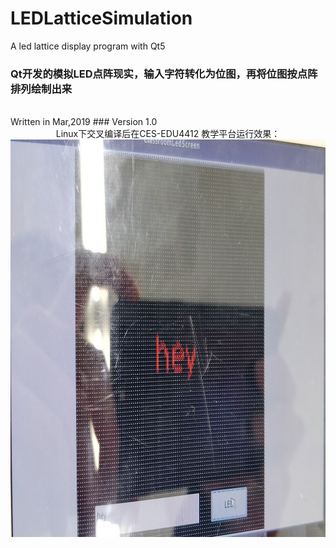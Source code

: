 # LEDLatticeSimulation
A led lattice display program with Qt5
### Qt开发的模拟LED点阵现实，输入字符转化为位图，再将位图按点阵排列绘制出来
<br/>
Written in Mar,2019
### Version 1.0
<div align=center>
Linux下交叉编译后在CES-EDU4412 教学平台运行效果：
<img width="1024" height="636" src="https://github.com/hazyao/LEDLatticeSimulation/raw/master/demo.jpg"/>
</div>
</br>
